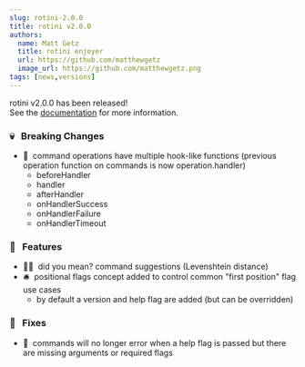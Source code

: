 ```yaml
---
slug: rotini-2.0.0
title: rotini v2.0.0
authors:
  name: Matt Getz
  title: rotini enjoyer
  url: https://github.com/matthewgetz
  image_url: https://github.com/matthewgetz.png
tags: [news,versions]
---
```


rotini v2.0.0 has been released!  
See the [documentation](/docs/2.0.3) for more information.  

### 💀&nbsp;&nbsp;&nbsp;Breaking Changes
- 🚀&nbsp;&nbsp;command operations have multiple hook-like functions (previous operation function on commands is now operation.handler)
  - beforeHandler
  - handler
  - afterHandler
  - onHandlerSuccess
  - onHandlerFailure
  - onHandlerTimeout

### 🔧&nbsp;&nbsp;&nbsp;Features
- 🙋‍♂️&nbsp;&nbsp;did you mean? command suggestions (Levenshtein distance)
- 🛎️&nbsp;&nbsp;positional flags concept added to control common "first position" flag use cases
  - by default a version and help flag are added (but can be overridden)

### 🔧&nbsp;&nbsp;&nbsp;Fixes
- 🚫&nbsp;&nbsp;commands will no longer error when a help flag is passed but there are missing arguments or required flags
